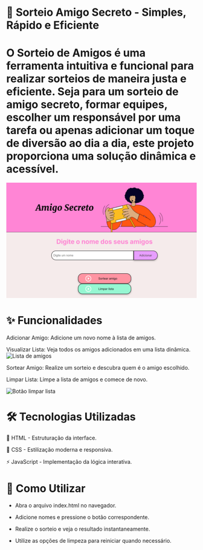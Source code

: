 # 🎲 Sorteio Amigo Secreto - Simples, Rápido e Eficiente

# O Sorteio de Amigos é uma ferramenta intuitiva e funcional para realizar sorteios de maneira justa e eficiente. Seja para um sorteio de amigo secreto, formar equipes, escolher um responsável por uma tarefa ou apenas adicionar um toque de diversão ao dia a dia, este projeto proporciona uma solução dinâmica e acessível.

![Ineteface do projeto amigo secreto](https://github.com/MagalyCl/AmigoSecreto/blob/main/challenge-amigo-secreto_pt-main/assets/img.ams.png)

# ✨ Funcionalidades

Adicionar Amigo: Adicione um novo nome à lista de amigos.

Visualizar Lista: Veja todos os amigos adicionados em uma lista dinâmica.      <img src="" alt="Lista de amigos" width="400">

Sortear Amigo: Realize um sorteio e descubra quem é o amigo escolhido.

Limpar Lista: Limpe a lista de amigos e comece de novo.

<img src="assets/tela_inicial_adicionar_amigos.png" alt="Botão limpar lista" width="400">

# 🛠️ Tecnologias Utilizadas


🎨 HTML - Estruturação da interface.

🎨 CSS - Estilização moderna e responsiva.

⚡ JavaScript - Implementação da lógica interativa.


# 🚀 Como Utilizar

- Abra o arquivo index.html no navegador.

- Adicione nomes e pressione o botão correspondente.

- Realize o sorteio e veja o resultado instantaneamente.

- Utilize as opções de limpeza para reiniciar quando necessário.
